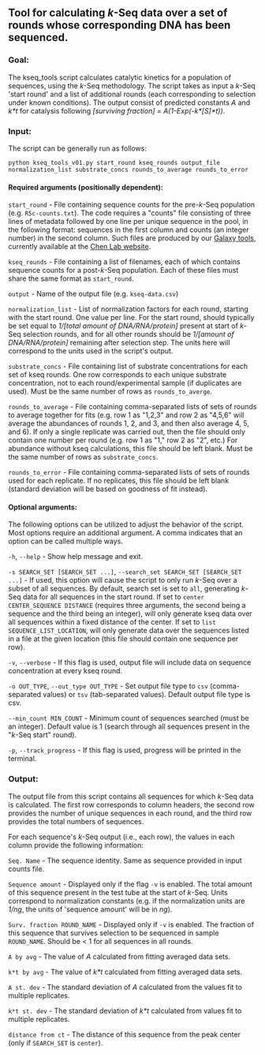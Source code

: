 
## Tool for calculating *k*-Seq data over a set of rounds whose corresponding DNA has been sequenced.

### Goal:

The kseq_tools script calculates catalytic kinetics for a population of sequences, using the *k*-Seq
methodology. The script takes as input a *k*-Seq 'start round' and a list of additional rounds (each corresponding to selection under known conditions). The output consist of predicted constants *A* and *k&ast;t* for catalysis following *[surviving fraction] = A(1-Exp(-k&ast;[S]&ast;t))*.


### Input:

The script can be generally run as follows:

```
python kseq_tools_v01.py start_round kseq_rounds output_file normalization_list substrate_concs rounds_to_average rounds_to_error
```

#### Required arguments (positionally dependent):

`start_round` - File containing sequence counts for the pre-*k*-Seq population (e.g. `R5c-counts.txt`). The code requires a "counts" file consisting of three lines of metadata followed by one line per unique sequence in the pool, in the following format: sequences in the first column and counts (an integer number) in the second column. Such files are produced by our [Galaxy tools](https://labs.chem.ucsb.edu/chen/irene/Chen_lab_at_UCSB/Publications_files/Xulvi%20et%20al%20Methods%202016.pdf), currently available at the [Chen Lab website](https://labs.chem.ucsb.edu/chen/irene/Chen_lab_at_UCSB/Galaxy_Tools.html). 

`kseq_rounds` - File containing a list of filenames, each of which contains sequence counts for a post-*k*-Seq population. Each of these files must share the same format as `start_round`.

`output` - Name of the output file (e.g. `kseq-data.csv`)

`normalization_list` - List of normalization factors for each round, starting with the start round. One value per line. For the start round, should typically be set equal to *1/[total amount of DNA/RNA/protein]* present at start of *k*-Seq selection rounds, and for all other rounds should be *1/[amount of DNA/RNA/protein]* remaining after selection step. The units here will correspond to the units used in the script's output.

`substrate_concs` - File containing list of substrate concentrations for each set of kseq rounds. One row corresponds to each unique substrate concentration, not to each round/experimental sample (if duplicates are used). Must be the same number of rows as `rounds_to_averge`.


`rounds_to_average` - File containing comma-separated lists of sets of rounds to average together for fits (e.g. row 1 as "1,2,3" and row 2 as "4,5,6" will average the abundances of rounds 1, 2, and 3, and then also average 4, 5, and 6). If only a single replicate was carried out, then the file should only contain one number per round (e.g. row 1 as "1," row 2 as "2", etc.) For abundance without kseq calculations, this file should be left blank. Must be the same number of rows as `substrate_concs`.
                        
`rounds_to_error` - File containing comma-separated lists of sets of rounds used for each replicate. If no replicates, this file should be left blank (standard deviation will be based on goodness of fit instead).


#### Optional arguments:

The following options can be utilized to adjust the behavior of the script. Most options require an additional argument. A comma indicates that an option can be called multiple ways.

`-h`, `--help` - Show help message and exit.

`-s SEARCH_SET [SEARCH_SET ...]`, `--search_set SEARCH_SET [SEARCH_SET ...]` - If used, this option will cause the script to only run *k*-Seq over a subset of all sequences. By default, search set is set to `all`, generating *k*-Seq data for all sequences in the start round. If set to `center CENTER_SEQUENCE DISTANCE` (requires three arguments, the second being a sequence and the third being an integer), will only generate kseq data over all sequences within a fixed distance of the center. If set to `list SEQUENCE_LIST_LOCATION`, will only generate data over the sequences listed in a file at the given location (this file should contain one sequence per row).

`-v`, `--verbose` - If this flag is used, output file will include data on sequence concentration at every kseq round.
                        
`-o OUT_TYPE`, `--out_type OUT_TYPE` - Set output file type to `csv` (comma-separated values) or `tsv` (tab-separated values). Default output file type is csv.
                        
`--min_count MIN_COUNT` - Minimum count of sequences searched (must be an integer). Default value is 1 (search through all sequences present in the "*k*-Seq start" round). 
    
`-p`, `--track_progress` - If this flag is used, progress will be printed in the terminal. 


### Output:

The output file from this script contains all sequences for which *k*-Seq data is calculated. The first row corresponds to column headers, the second row provides the number of unique sequences in each round, and the third row provides the total numbers of sequences. 

For each sequence's *k*-Seq output (i.e., each row), the values in each column provide the following information:

`Seq. Name` - The sequence identity. Same as sequence provided in input counts file.

`Sequence amount` - Displayed only if the flag `-v` is enabled. The total amount of this sequence present in the test tube at the start of *k*-Seq. Units correspond to normalization constants (e.g. if the normalization units are *1/ng*, the units of 'sequence amount' will be in *ng*).

`Surv. fraction ROUND_NAME` - Displayed only if `-v` is enabled. The fraction of this sequence that survives selection to be sequenced in sample `ROUND_NAME`. Should be < 1 for all sequences in all rounds.

`A by avg` - The value of *A* calculated from fitting averaged data sets.

`k*t by avg` - The value of *k&ast;t* calculated from fitting averaged data sets.

`A st. dev` - The standard deviation of *A* calculated from the values fit to multiple replicates.

`k*t st. dev` - The standard deviation of *k&ast;t* calculated from values fit to multiple replicates.

`distance from ct` - The distance of this sequence from the peak center (only if `SEARCH_SET` is `center`).
